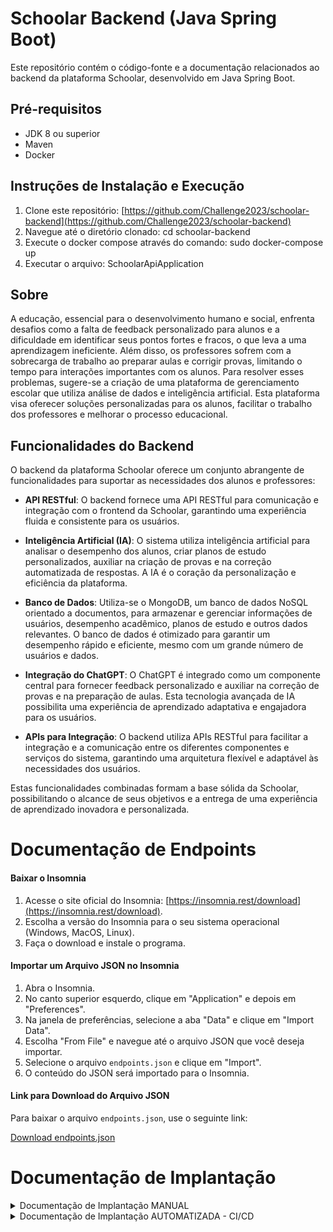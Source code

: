 # Schoolar Backend (Java Spring Boot)

Este repositório contém o código-fonte e a documentação relacionados ao backend da plataforma Schoolar, desenvolvido em Java Spring Boot.

## Pré-requisitos
- JDK 8 ou superior
- Maven
- Docker

## Instruções de Instalação e Execução
1. Clone este repositório: [https://github.com/Challenge2023/schoolar-backend](https://github.com/Challenge2023/schoolar-backend)
2. Navegue até o diretório clonado: cd schoolar-backend
3. Execute o docker compose através do comando: sudo docker-compose up
4. Executar o arquivo: SchoolarApiApplication

## Sobre

A educação, essencial para o desenvolvimento humano e social, enfrenta desafios como a falta de feedback personalizado para alunos e a dificuldade em identificar seus pontos fortes e fracos, o que leva a uma aprendizagem ineficiente. Além disso, os professores sofrem com a sobrecarga de trabalho ao preparar aulas e corrigir provas, limitando o tempo para interações importantes com os alunos. Para resolver esses problemas, sugere-se a criação de uma plataforma de gerenciamento escolar que utiliza análise de dados e inteligência artificial. Esta plataforma visa oferecer soluções personalizadas para os alunos, facilitar o trabalho dos professores e melhorar o processo educacional.

## Funcionalidades do Backend
O backend da plataforma Schoolar oferece um conjunto abrangente de funcionalidades para suportar as necessidades dos alunos e professores:

- **API RESTful**: O backend fornece uma API RESTful para comunicação e integração com o frontend da Schoolar, garantindo uma experiência fluida e consistente para os usuários.

- **Inteligência Artificial (IA)**: O sistema utiliza inteligência artificial para analisar o desempenho dos alunos, criar planos de estudo personalizados, auxiliar na criação de provas e na correção automatizada de respostas. A IA é o coração da personalização e eficiência da plataforma.

- **Banco de Dados**: Utiliza-se o MongoDB, um banco de dados NoSQL orientado a documentos, para armazenar e gerenciar informações de usuários, desempenho acadêmico, planos de estudo e outros dados relevantes. O banco de dados é otimizado para garantir um desempenho rápido e eficiente, mesmo com um grande número de usuários e dados.

- **Integração do ChatGPT**: O ChatGPT é integrado como um componente central para fornecer feedback personalizado e auxiliar na correção de provas e na preparação de aulas. Esta tecnologia avançada de IA possibilita uma experiência de aprendizado adaptativa e engajadora para os usuários.

- **APIs para Integração**: O backend utiliza APIs RESTful para facilitar a integração e a comunicação entre os diferentes componentes e serviços do sistema, garantindo uma arquitetura flexível e adaptável às necessidades dos usuários.

Estas funcionalidades combinadas formam a base sólida da Schoolar, possibilitando o alcance de seus objetivos e a entrega de uma experiência de aprendizado inovadora e personalizada.

# Documentação de Endpoints

#### Baixar o Insomnia

1. Acesse o site oficial do Insomnia: [https://insomnia.rest/download](https://insomnia.rest/download).
2. Escolha a versão do Insomnia para o seu sistema operacional (Windows, MacOS, Linux).
3. Faça o download e instale o programa.

#### Importar um Arquivo JSON no Insomnia

1. Abra o Insomnia.
2. No canto superior esquerdo, clique em "Application" e depois em "Preferences".
3. Na janela de preferências, selecione a aba "Data" e clique em "Import Data".
4. Escolha "From File" e navegue até o arquivo JSON que você deseja importar.
5. Selecione o arquivo `endpoints.json` e clique em "Import".
6. O conteúdo do JSON será importado para o Insomnia.

#### Link para Download do Arquivo JSON

Para baixar o arquivo `endpoints.json`, use o seguinte link:

[Download endpoints.json](/assets/endpoints.json)


# Documentação de Implantação

<details>
<summary>Documentação de Implantação MANUAL</summary>

## Índice

1. [Gerar build do projeto](#gerar-build-do-projeto)
2. [Criar um Grupo de Recursos](#criar-um-grupo-de-recursos)
3. [Criar um Registro de Contêiner do Azure (ACR)](#criar-um-registro-de-contêiner-do-azure-acr)
4. [Autenticar o Docker com o ACR](#autenticar-o-docker-com-o-acr)
5. [Construir a Imagem Docker Localmente](#construir-a-imagem-docker-localmente)
6. [Marcar e Empurrar a Imagem para o ACR](#marcar-e-empurrar-a-imagem-para-o-acr)
7. [Habilitar permissão de administrador](#habilitar-permissão-de-administrador)
8. [Verificar Senha do ACR](#verificar-senha-do-acr)
9. [Criar Contêiner da Aplicação Spring Boot](#criar-contêiner-da-aplicação-spring-boot)
10. [Verificar Estado da Implantação](#verificar-estado-da-implantação)

---

### Gerar build do projeto

Para gerar o build do projeto, execute o seguinte comando:

```bash
mvn clean install
```

---

### Criar um Grupo de Recursos

Para criar um novo grupo de recursos no Azure, use o comando:

```bash
az group create --name schoolargroup --location eastus
```

---

### Criar um Registro de Contêiner do Azure (ACR)

Execute o seguinte comando para criar um ACR:

```bash
az acr create --resource-group schoolargroup --name schoolaracr --sku Basic
```

---

### Autenticar o Docker com o ACR

Para autenticar o Docker com o ACR, execute o seguinte comando:

```bash
az acr login --name schoolaracr
```

---

### Construir a Imagem Docker Localmente

Execute o comando abaixo para construir a imagem Docker:

```bash
docker build -t schoolar-api .
```

---

### Marcar e Empurrar a Imagem para o ACR

Para marcar e empurrar a imagem para o ACR, use os seguintes comandos:

```bash
docker tag schoolar-api schoolaracr.azurecr.io/schoolar-api:v1
docker push schoolaracr.azurecr.io/schoolar-api:v1
```

---

### Habilitar permissão de administrador

Para habilitar a permissão de administrador no ACR, use o comando:

```bash
az acr update -n schoolaracr --admin-enabled true
```

---

### Verificar Senha do ACR

Para verificar a senha do ACR, use o comando:

```bash
az acr credential show --name schoolaracr
```

---

### Criar Contêiner da Aplicação Spring Boot

Para criar o contêiner da aplicação Spring Boot, execute o seguinte comando:

```bash
az container create --resource-group schoolargroup --name schoolar-api --image schoolaracr.azurecr.io/schoolar-api:v1 --cpu 1 --memory 1 --ports 8080 --ip-address public
```

---

### Verificar Estado da Implantação

Para verificar o estado da implantação, você pode usar os seguintes comandos:

```bash
az container show --resource-group schoolargroup --name schoolar-api --query "{FQDN:ipAddress.fqdn,IP:ipAddress.ip,ProvisioningState:provisioningState}" --out table
```

</details>

<details>
<summary>Documentação de Implantação AUTOMATIZADA - CI/CD</summary>

## Índice
1. [Introdução](#introdução)
2. [Descrição Detalhada do Pipeline](#descrição-detalhada-do-pipeline)
   1. [CI - Integração Contínua](#ci---integração-contínua)
   2. [CD - Entrega Contínua](#cd---entrega-contínua)
3. [Especificação Técnica](#especificação-técnica)
4. [Configuração do Ambiente](#configuração-do-ambiente)
5. [Segurança e Melhores Práticas](#segurança-e-melhores-práticas)
6. [Conclusão](#conclusão)

### Introdução
Este documento oferece uma visão detalhada do pipeline de CI/CD implementado para a Schoolar API, usando Azure DevOps. O objetivo é fornecer um entendimento claro de cada etapa e processo envolvido, garantindo eficiência e confiabilidade nas implantações.

### Descrição Detalhada do Pipeline

#### CI - Integração Contínua
1. **Trigger de Commit (Build Maven CI)**: 
   - O pipeline é iniciado automaticamente a cada commit na branch principal (`main`). 
   - **Nome da Build**: `Schoolar_API_CI_Build`.
2. **Execução de Testes com Maven (Test Execution)**:
   - `task: Maven@3`: A tarefa Maven é utilizada para compilar o código-fonte.
   - `inputs`: 
     - `mavenPomFile: 'pom.xml'`: Especifica o arquivo POM do Maven.
     - `goals: 'clean package'`: Limpa o build anterior e cria um novo pacote, incluindo a execução de testes.
   - **Resultado**: Gera um artefato (`schoolar-api.jar`) na pasta `target/`.

#### CD - Entrega Contínua
1. **Preparação para o Deploy (Pre-Deployment)**:
   - `task: AzureContainerApps@1`: Configura o deploy do aplicativo no Azure Container Apps.
   - `inputs`: 
     - `azureSubscription`: Especifica a subscrição Azure utilizada.
     - `acrName`, `acrUsername`, `acrPassword`: Detalhes do Azure Container Registry.
     - `containerAppName: 'schoolar-api'`: Nome do aplicativo de container.
     - `resourceGroup: 'schoolargroup'`: Grupo de recursos do Azure.
   - **Nome da Build**: `Schoolar_API_CD_Deployment`.
2. **Implantação no Azure Container Apps (Deployment Execution)**:
   - Utiliza a imagem Docker, especificada na build anterior, para realizar o deploy.
   - Configura o ambiente de produção, incluindo a definição da porta (`8080`) e localização geográfica (`eastus`).

### Especificação Técnica
- **Linguagem de Programação**: Java (Spring Boot).
- **Sistema de Build**: Maven.
- **Contêinerização**: Docker.
- **Ambiente de Produção**: Azure Container Apps.

### Configuração do Ambiente
- **Azure DevOps**: Usado para gerenciar e automatizar o pipeline.
- **Maven**: Gerencia dependências e processo de build.
- **Docker**: Criação de contêineres para a aplicação.
- **Azure Container Registry (ACR)**: Armazena imagens Docker.
- **Azure Container Apps**: Hospeda e gerencia a aplicação em contêineres.

### Segurança e Melhores Práticas
- **Gestão de Credenciais**: Uso de variáveis de grupo e segredos para proteger credenciais.
- **Monitoramento de Qualidade de Código**: Testes automatizados e revisões de código para manter altos padrões.

## Diagrama

![Imagem](https://i.postimg.cc/zvPNc0pS/Whats-App-Image-2023-11-12-at-09-50-42-1.jpg)

### Conclusão
Este pipeline de CI/CD detalhado para a Schoolar API assegura uma integração e entrega eficientes, com foco na qualidade, segurança e confiabilidade do aplicativo.



</details>
